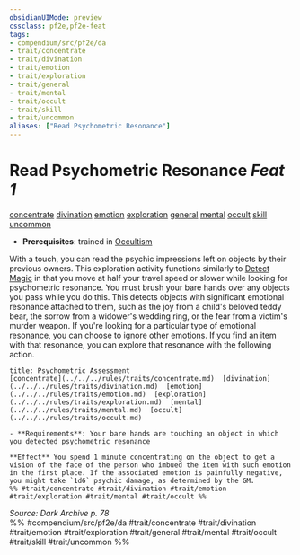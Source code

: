 ```yaml
---
obsidianUIMode: preview
cssclass: pf2e,pf2e-feat
tags:
- compendium/src/pf2e/da
- trait/concentrate
- trait/divination
- trait/emotion
- trait/exploration
- trait/general
- trait/mental
- trait/occult
- trait/skill
- trait/uncommon
aliases: ["Read Psychometric Resonance"]
---
```

# Read Psychometric Resonance  *Feat 1*  
[concentrate](../../rules/traits/concentrate.md)  [divination](../../rules/traits/divination.md)  [emotion](../../rules/traits/emotion.md)  [exploration](../../rules/traits/exploration.md)  [general](../../rules/traits/general.md)  [mental](../../rules/traits/mental.md)  [occult](../../rules/traits/occult.md)  [skill](../../rules/traits/skill.md)  [uncommon](../../rules/traits/uncommon.md)  

- **Prerequisites**: trained in [Occultism](../skills.md#Occultism)

With a touch, you can read the psychic impressions left on objects by their previous owners. This exploration activity functions similarly to [Detect Magic](../../rules/actions/detect-magic.md) in that you move at half your travel speed or slower while looking for psychometric resonance. You must brush your bare hands over any objects you pass while you do this. This detects objects with significant emotional resonance attached to them, such as the joy from a child's beloved teddy bear, the sorrow from a widower's wedding ring, or the fear from a victim's murder weapon. If you're looking for a particular type of emotional resonance, you can choose to ignore other emotions. If you find an item with that resonance, you can explore that resonance with the following action.

```ad-embed-ability
title: Psychometric Assessment
[concentrate](../../../rules/traits/concentrate.md)  [divination](../../../rules/traits/divination.md)  [emotion](../../../rules/traits/emotion.md)  [exploration](../../../rules/traits/exploration.md)  [mental](../../../rules/traits/mental.md)  [occult](../../../rules/traits/occult.md)  

- **Requirements**: Your bare hands are touching an object in which you detected psychometric resonance

**Effect** You spend 1 minute concentrating on the object to get a vision of the face of the person who imbued the item with such emotion in the first place. If the associated emotion is painfully negative, you might take `1d6` psychic damage, as determined by the GM.  
%% #trait/concentrate #trait/divination #trait/emotion #trait/exploration #trait/mental #trait/occult %%
```

*Source: Dark Archive p. 78*  
%% #compendium/src/pf2e/da #trait/concentrate #trait/divination #trait/emotion #trait/exploration #trait/general #trait/mental #trait/occult #trait/skill #trait/uncommon %%

